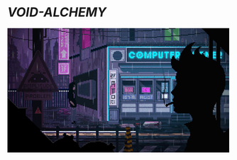 # ***VOID-ALCHEMY*** 
![VOID-ALCHEMY](https://github.com/VOIDX66/VOID-ALCHEMY/blob/master/giphy.gif)
